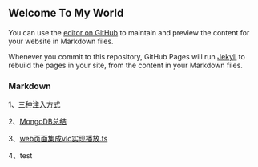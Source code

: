 ## Welcome To My World




You can use the [editor on GitHub](https://github.com/15900318658/InTheSun/edit/gh-pages/index.md) to maintain and preview the content for your website in Markdown files.

Whenever you commit to this repository, GitHub Pages will run [Jekyll](https://jekyllrb.com/) to rebuild the pages in your site, from the content in your Markdown files.

### Markdown

1、[三种注入方式](MarkDown/三种注入方式.html)

2、[MongoDB总结](MarkDown/mongoDB总结.html)

3、[web页面集成vlc实现播放.ts](MarkDown/web页面集成vlc播放.html)

4、test
